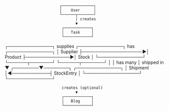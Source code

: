                             ┌──────────────┐
                            │    User      │
                            └──────┬───────┘
                                   │ creates
                                   ▼
                             ┌────────────┐
                             │   Task     │
                             └────────────┘

┌──────────────┐      supplies      ┌──────────────┐      has      ┌──────────────┐
│  Supplier    ├───────────────────▶│   Product    ├──────────────▶│    Stock     │
└──────────────┘                    └──────┬───────┘               └──────┬───────┘
                                           │                              │ has many
                                           │ shipped in                   ▼
                                  ┌────────▼────────┐             ┌──────────────┐
                                  │    Shipment     │◀────────────┤  StockEntry  │
                                  └─────────────────┘             └──────────────┘

                             creates (optional)
                                   ▼
                             ┌────────────┐
                             │   Blog     │
                             └────────────┘

